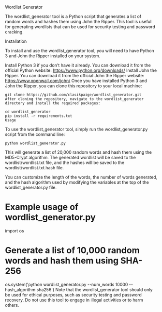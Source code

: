 Wordlist Generator

The wordlist_generator tool is a Python script that generates a list of random words and hashes them using John the Ripper. This tool is useful for generating wordlists that can be used for security testing and password cracking.

Installation

To install and use the wordlist_generator tool, you will need to have Python 3 and John the Ripper installed on your system.

Install Python 3 if you don't have it already. You can download it from the official Python website: https://www.python.org/downloads/
Install John the Ripper. You can download it from the official John the Ripper website: https://www.openwall.com/john/
Once you have installed Python 3 and John the Ripper, you can clone this repository to your local machine:
```
git clone https://github.com/clasikpaige/wordlist_generator.git
After cloning the repository, navigate to the wordlist_generator directory and install the required packages:
```
```
cd wordlist_generator
pip install -r requirements.txt
Usage
```

To use the wordlist_generator tool, simply run the wordlist_generator.py script from the command line:

```
python wordlist_generator.py
```
This will generate a list of 20,000 random words and hash them using the MD5-Crypt algorithm. The generated wordlist will be saved to the wordlist/wordlist.txt file, and the hashes will be saved to the wordlist/wordlist.txt.hash file.

You can customize the length of the words, the number of words generated, and the hash algorithm used by modifying the variables at the top of the wordlist_generator.py file.


# Example usage of wordlist_generator.py
import os

# Generate a list of 10,000 random words and hash them using SHA-256
os.system('python wordlist_generator.py --num_words 10000 --hash_algorithm sha256')
Note that the wordlist_generator tool should only be used for ethical purposes, such as security testing and password recovery. Do not use this tool to engage in illegal activities or to harm others.
